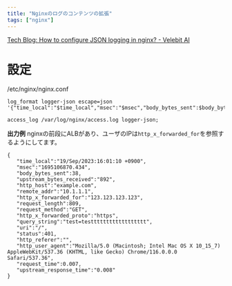 ```yaml
---
title: "Nginxのログのコンテンツの拡張"
tags: ["nginx"]
---
```


[Tech Blog: How to configure JSON logging in nginx? - Velebit AI](https://www.velebit.ai/blog/nginx-json-logging/)

# 設定
/etc/nginx/nginx.conf
```
log_format logger-json escape=json '{"time_local":"$time_local","msec":"$msec","body_bytes_sent":$body_bytes_sent,"upstream_bytes_received":"$upstream_bytes_received","http_host":"$http_host","remote_addr":"$remote_addr","http_x_forwarded_for":"$http_x_forwarded_for","request_length":$request_length,"request_method":"$request_method","http_x_forwarded_proto":"$http_x_forwarded_proto","query_string":"$query_string","uri":"$uri","status":$status,"http_referer":"$http_referer","http_user_agent":"$http_user_agent","request_time":$request_time,"upstream_response_time":"$upstream_response_time"}';

access_log /var/log/nginx/access.log logger-json;
```

**出力例**
nginxの前段にALBがあり、ユーザのIPは`http_x_forwarded_for`を参照するようにしてます。

```
{
   "time_local":"19/Sep/2023:16:01:10 +0900",
   "msec":"1695106870.434",
   "body_bytes_sent":38,
   "upstream_bytes_received":"892",
   "http_host":"example.com",
   "remote_addr":"10.1.1.1",
   "http_x_forwarded_for":"123.123.123.123",
   "request_length":809,
   "request_method":"GET",
   "http_x_forwarded_proto":"https",
   "query_string":"test=testttttttttttttttttt",
   "uri":"/",
   "status":401,
   "http_referer":"",
   "http_user_agent":"Mozilla/5.0 (Macintosh; Intel Mac OS X 10_15_7) AppleWebKit/537.36 (KHTML, like Gecko) Chrome/116.0.0.0 Safari/537.36",
   "request_time":0.007,
   "upstream_response_time":"0.008"
}
```